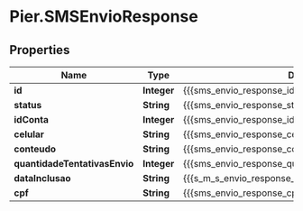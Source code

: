 # Pier.SMSEnvioResponse

## Properties
Name | Type | Description | Notes
------------ | ------------- | ------------- | -------------
**id** | **Integer** | {{{sms_envio_response_id_value}}} | [optional] 
**status** | **String** | {{{sms_envio_response_status_value}}} | [optional] 
**idConta** | **Integer** | {{{sms_envio_response_id_conta_value}}} | [optional] 
**celular** | **String** | {{{sms_envio_response_celular_value}}} | [optional] 
**conteudo** | **String** | {{{sms_envio_response_conteudo_value}}} | [optional] 
**quantidadeTentativasEnvio** | **Integer** | {{{sms_envio_response_quantidade_tentativas_envio_value}}} | [optional] 
**dataInclusao** | **String** | {{{s_m_s_envio_response_data_inclusao_value}}} | [optional] 
**cpf** | **String** | {{{sms_envio_response_cpf_value}}} | [optional] 


